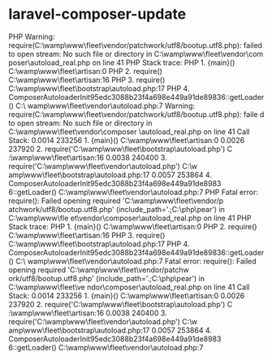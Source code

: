 laravel-composer-update
=======================

PHP Warning:  require(C:\wamp\www\fleet\vendor/patchwork/utf8/bootup.utf8.php): failed to open stream: No such file or directory in C:\wamp\www\fleet\vendor\com poser\autoload_real.php on line 41 PHP Stack trace: PHP   1. {main}() C:\wamp\www\fleet\artisan:0 PHP   2. require() C:\wamp\www\fleet\artisan:16 PHP   3. require() C:\wamp\www\fleet\bootstrap\autoload.php:17 PHP   4. ComposerAutoloaderInit95edc3088b23f4a698e449a91de89836::getLoader() C:\ wamp\www\fleet\vendor\autoload.php:7  Warning: require(C:\wamp\www\fleet\vendor/patchwork/utf8/bootup.utf8.php): faile d to open stream: No such file or directory in C:\wamp\www\fleet\vendor\composer \autoload_real.php on line 41  Call Stack:     0.0014     233256   1. {main}() C:\wamp\www\fleet\artisan:0     0.0026     237920   2. require('C:\wamp\www\fleet\bootstrap\autoload.php') C :\wamp\www\fleet\artisan:16     0.0038     240400   3. require('C:\wamp\www\fleet\vendor\autoload.php') C:\w amp\www\fleet\bootstrap\autoload.php:17     0.0057     253864   4. ComposerAutoloaderInit95edc3088b23f4a698e449a91de8983 6::getLoader() C:\wamp\www\fleet\vendor\autoload.php:7  PHP Fatal error:  require(): Failed opening required 'C:\wamp\www\fleet\vendor/p atchwork/utf8/bootup.utf8.php' (include_path='.;C:\php\pear') in C:\wamp\www\fle et\vendor\composer\autoload_real.php on line 41 PHP Stack trace: PHP   1. {main}() C:\wamp\www\fleet\artisan:0 PHP   2. require() C:\wamp\www\fleet\artisan:16 PHP   3. require() C:\wamp\www\fleet\bootstrap\autoload.php:17 PHP   4. ComposerAutoloaderInit95edc3088b23f4a698e449a91de89836::getLoader() C:\ wamp\www\fleet\vendor\autoload.php:7  Fatal error: require(): Failed opening required 'C:\wamp\www\fleet\vendor/patchw ork/utf8/bootup.utf8.php' (include_path='.;C:\php\pear') in C:\wamp\www\fleet\ve ndor\composer\autoload_real.php on line 41  Call Stack:     0.0014     233256   1. {main}() C:\wamp\www\fleet\artisan:0     0.0026     237920   2. require('C:\wamp\www\fleet\bootstrap\autoload.php') C :\wamp\www\fleet\artisan:16     0.0038     240400   3. require('C:\wamp\www\fleet\vendor\autoload.php') C:\w amp\www\fleet\bootstrap\autoload.php:17     0.0057     253864   4. ComposerAutoloaderInit95edc3088b23f4a698e449a91de8983 6::getLoader() C:\wamp\www\fleet\vendor\autoload.php:7
